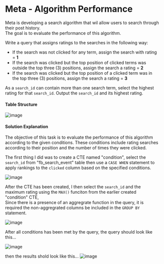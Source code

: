 # Meta - Algorithm Performance

Meta is developing a search algorithm that wil allow users to search through their post history. <br>
The goal is to evaluate the performance of this algorithm.

Write a query that assigns ratings to the searches in the following way:
- If the search was not clicked for any term, assign the search with rating = **1** <br>
- If the search was clicked but the top position of clicked terms was outside the top three (3) positions, assign the search a rating = **2** <br>
- If the search was clicked but the top position of a clicked term was in the top three (3) positions, assign the search a rating = **3** <br>

As a `search_id` can contain more than one search term, select the highest rating for that `search_id`. Output the `search_id` and its highest rating.

#### Table Structure

![image](img.png)

#### Solution Explanation

The objective of this task is to evaluate the performance of this algorithm according to the given conditions. These conditions include rating searches according to their position and the number of times they were clicked.

The first thing I did was to create a CTE named "condition", select the `search_id` from "fb_search_event" table then use a `CASE WHEN` statement to apply rankings to the `clicked` column based on the specified conditions.

![image](image.png)

After the CTE has been created, I then select the `search_id` and the maximum rating using the `MAX()` funciton from the earlier created "condition" CTE, <br>
Since there is a presence of an aggregrate function in the query, it is required the non-aggregrated columns be included in the `GROUP BY` statement.

![image](image-1.png)

After all conditions has been met by the query, the query should look like this...

![image](final_query.png)

then the results shold look like this...
![image](result.png)